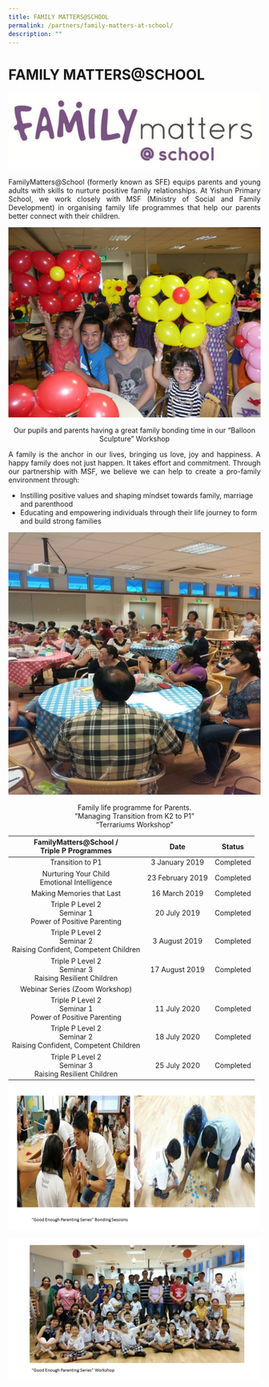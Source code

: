 ```yaml
---
title: FAMILY MATTERS@SCHOOL
permalink: /partners/family-matters-at-school/
description: ""
---
```

# FAMILY MATTERS@SCHOOL

![](/images/Partners/FAMILY%20MATTERS@SCHOOL/MSF01.gif)

<p style="text-align: justify;">FamilyMatters@School (formerly known as SFE) equips parents and young adults with skills to nurture positive family relationships. At Yishun Primary School, we work closely with MSF (Ministry of Social and Family Development) in organising family life programmes that help our parents better connect with their children.</p>

![](/images/Partners/FAMILY%20MATTERS@SCHOOL/family1.jpg)

<center>Our pupils and parents having a great family bonding time in our “Balloon Sculpture” Workshop</center>

<p style="text-align: justify;">A family is the anchor in our lives, bringing us love, joy and happiness. A happy family does not just happen. It takes effort and commitment. Through our partnership with MSF, we believe we can help to create a pro-family environment through:  </p>  

*   Instilling positive values and shaping mindset towards family, marriage and parenthood
*   Educating and empowering individuals through their life journey to form and build strong families


![](/images/Partners/FAMILY%20MATTERS@SCHOOL/family2.jpg)

<center>Family life programme for Parents.<br>“Managing Transition from K2 to P1”<br>“Terrariums Workshop” </center>

|               FamilyMatters@School /<br>Triple P Programmes              |       Date       |    Status   |
|:------------------------------------------------------------------------:|:----------------:|:-----------:|
|                             Transition to P1                             |  3 January 2019  |  Completed  |
|              Nurturing Your Child<br>Emotional Intelligence              | 23 February 2019 |  Completed  |
|                         Making Memories that Last                        |   16 March 2019  |  Completed  |
|       Triple P Level 2<br>Seminar 1<br>Power of Positive Parenting       |   20 July 2019   |  Completed  |
|  Triple P Level 2<br>Seminar 2<br>Raising Confident, Competent Children  |   3 August 2019  |  Completed  |
|        Triple P Level 2<br>Seminar 3<br>Raising Resilient Children       |  17 August 2019  |  Completed  |
|                       Webinar Series (Zoom Workshop)                     |                  |             |
|       Triple P Level 2<br>Seminar 1<br> Power of Positive Parenting      |   11 July 2020   |  Completed  |
|  Triple P Level 2<br>Seminar 2<br> Raising Confident, Competent Children |   18 July 2020   |  Completed  |
|        Triple P Level 2<br>Seminar 3<br> Raising Resilient Children      |   25 July 2020   |   Completed |

![](/images/Partners/FAMILY%20MATTERS@SCHOOL/FMS_2012_1.jpg)

![](/images/Partners/FAMILY%20MATTERS@SCHOOL/FMS_2016_2.jpg)